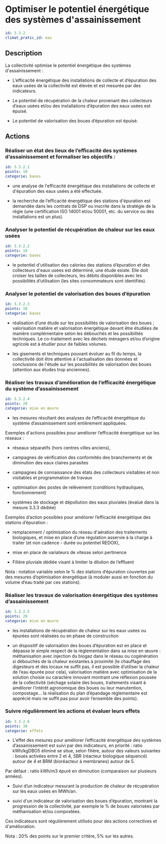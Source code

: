 # Optimiser le potentiel énergétique des systèmes d'assainissement
```yaml
id: 3.3.2
climat_pratic_id: eau
```
## Description
La collectivité optimise le potentiel énergétique des systèmes d'assainissement :

- L’efficacité énergétique des installations de collecte et d’épuration des eaux usées de la collectivité est élevée et est mesurée par des indicateurs.

- Le potentiel de récupération de la chaleur provenant des collecteurs d’eaux usées et/ou des installations d’épuration des eaux usées est épuisé.

- Le potentiel de valorisation des boues d’épuration est épuisé.



## Actions
### Réaliser un état des lieux de l’efficacité des systèmes d’assainissement  et formaliser les objectifs :
```yaml
id: 3.3.2.1
points: 10
categorie: bases
```
- une analyse de l'efficacité énergétique des installations de collecte et d'épuration des eaux usées a été effectuée.

- la recherche de l’efficacité énergétique des stations d'épuration est demandée dans les contrats de DSP ou inscrite dans la stratégie de la régie (une certification ISO 14001 et/ou 50001, etc. du service ou des installations est un plus).




### Analyser le potentiel de récupération de chaleur sur les eaux usées
```yaml
id: 3.3.2.2
points: 10
categorie: bases
```
- le potentiel d'utilisation des calories  des stations d’épuration et des collecteurs d'eaux usées est déterminé, une étude existe. Elle doit croiser les tailles de collecteurs, les débits disponibles avec les possibilités d’utilisation (les sites consommateurs sont identifiés).




### Analyser le potentiel de valorisation des boues d’épuration
```yaml
id: 3.3.2.3
points: 10
categorie: bases
```
- réalisation d’une étude sur les possibilités de valorisation des boues ; valorisation matière et valorisation énergétique devant être étudiées de manière complémentaire selon les débouchés et les possibilités techniques. Le co-traitement avec les déchets ménagers et/ou d’origine agricole est à étudier pour de faibles volumes.

- les gisements et techniques pouvant évoluer au fil du temps, la collectivité doit être attentive à l'actualisation des données et conclusions de l'étude sur les possibilités de valorisation des boues (attention aux études trop anciennes).




### Réaliser les travaux d’amélioration de l’efficacité énergétique du système d’assainissement
```yaml
id: 3.3.2.4
points: 20
categorie: mise en œuvre
```
- les mesures résultant des analyses de l’efficacité énergétique du système d’assainissement sont entièrement appliquées.

Exemples d'actions possibles pour améliorer l’efficacité énergétique sur les réseaux :

* réseaux séparatifs (hors centres villes anciens),

* campagnes de vérification des conformités des branchements et de diminution des eaux claires parasites

* campagnes de connaissance des états des collecteurs visitables et non visitables et programmation de travaux

* optimisation des postes de relèvement (conditions hydrauliques, fonctionnement)

* systèmes de stockage et dépollution des eaux pluviales (évalué dans la mesure 3.3.3 dédiée)

Exemples d’action possibles pour améliorer l’efficacité énergétique des stations d’épuration :

* remplacement / optimisation du réseau d'aération des traitements biologiques, et mise en place d’une régulation  asservie à la charge à traiter (et non cadence - durée ou potentiel REDOX),

* mise en place de variateurs de vitesse selon pertinence

* Filière pluviale dédiée visant à limiter la dilution de l’effluent

Nota : notation variable selon le % des stations d’épuration  couvertes par des mesures d’optimisation énergétique (à moduler aussi en fonction du volume d’eau traité par ces stations).




### Réaliser les travaux de valorisation énergétique des systèmes d’assainissement
```yaml
id: 3.3.2.5
points: 20
categorie: mise en œuvre
```
- les installations de récupération de chaleur sur les eaux usées ou épurées sont réalisées ou en phase de construction

- un dispositif de valorisation des boues d’épuration est en place et dépasse le simple respect de la règlementation dans sa mise en œuvre : méthanisation avec injection du biogaz dans le réseau ou cogénération si débouchés de la chaleur existantes à proximité (le chauffage des digesteurs et des locaux ne suffit pas, il est possible d’utiliser la chaleur de l’eau épurée pour cela), valorisation matière avec optimisation de la solution choisie ou caractère innovant montrant une réflexion poussée de la collectivité (séchage solaire des boues, traitements visant à améliorer l'intérêt agronomique des boues ou leur manutention, compostage… la réalisation du plan d’épandage règlementaire est apprécié mais ne suffit pas pour avoir l’ensemble des points).




### Suivre régulièrement les actions et évaluer leurs effets
```yaml
id: 3.3.2.6
points: 30
categorie: effets
```
- L'effet des mesures pour améliorer l’efficacité énergétique des systèmes d’assainissement est suivi par des indicateurs, en priorité : ratio kWh/kgDBO5 éliminé se situe, selon filière, autour des valeurs suivantes : boues activées entre 2 et 4, SBR (réacteur biologique séquencé) autour de 4 et BRM (bioréacteur à membranes) autour de 5.

Par défaut : ratio kWh/m3 épuré en diminution (comparaison sur plusieurs années).

- Suivi d’un indicateur mesurant la production de chaleur de récupération sur les eaux usées en MWh/an.

- suivi d'un indicateur de valorisation des boues d’épuration, montrant la progression de la collectivité, par exemple le % de boues valorisées par méthanisation et/ou compostées.

Ces indicateurs sont régulièrement utilisés pour des actions correctives et d'amélioration.

Nota : 20% des points sur le premier critère, 5% sur les autres.



